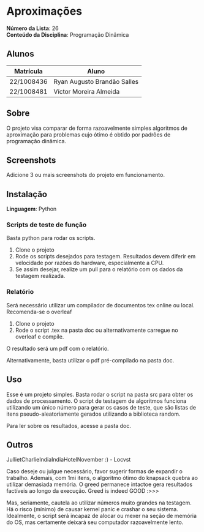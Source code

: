 # Aproximações

**Número da Lista**: 26<br>
**Conteúdo da Disciplina**: Programação Dinâmica <br>

## Alunos
|Matrícula | Aluno |
| -- | -- |
| 22/1008436 | Ryan Augusto Brandão Salles |
| 22/1008481 |   Víctor Moreira Almeida    |

## Sobre 
O projeto visa comparar de forma razoavelmente simples algoritmos de aproximação para
problemas cujo ótimo é obtido por padrões de programação dinâmica.

## Screenshots
Adicione 3 ou mais screenshots do projeto em funcionamento.

## Instalação 
**Linguagem**: Python<br>
### Scripts de teste de função
Basta python para rodar os scripts.

  1. Clone o projeto
  2. Rode os scripts desejados para testagem. Resultados devem diferir em velocidade por razões do hardware, especialmente a CPU.
  3. Se assim desejar, realize um pull para o relatório com os dados da testagem realizada.

### Relatório
Será necessário utilizar um compilador de documentos tex online ou local. Recomenda-se o overleaf

  1. Clone o projeto
  2. Rode o script .tex na pasta doc ou alternativamente carregue no overleaf e compile.

O resultado será um pdf com o relatório.

Alternativamente, basta utilizar o pdf pré-compilado na pasta doc.

## Uso 
Esse é um projeto simples. Basta rodar o script na pasta src para obter os dados 
de processamento. O script de testagem de algoritmos funciona utilizando um único número
para gerar os casos de teste, que são listas de itens pseudo-aleatoriamente gerados 
utilizando a biblioteca random.

Para ler sobre os resultados, acesse a pasta doc.

## Outros 

JullietCharlieIndiaIndiaHotelNovember :) - Locvst 

Caso deseje ou julgue necessário, favor sugerir formas de expandir o trabalho.
Ademais, com 1mi itens, o algoritmo ótimo do knapsack quebra ao utilizar demasiada memória. 
O greed permanece intactoe gera resultados factíveis ao longo da execução. Greed is indeed GOOD :>>>

Mas, seriamente, cautela ao utilizar números muito grandes na testagem. Há o risco (mínimo) de causar kernel panic
e crashar o seu sistema. Idealmente, o script será incapaz de alocar ou mexer na seção de memória do OS, mas certamente
deixará seu computador razoavelmente lento.






